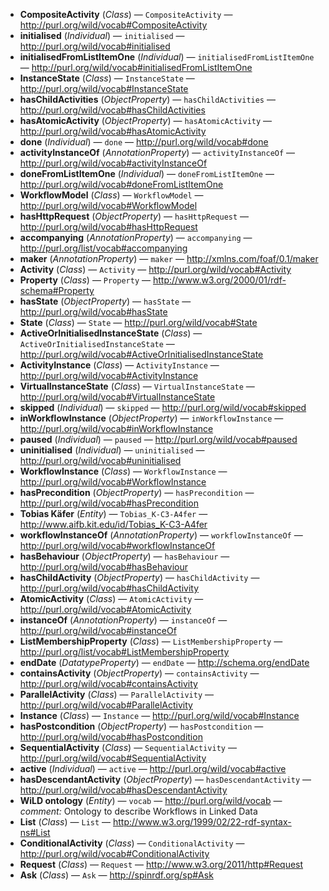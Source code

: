 - **CompositeActivity** (*Class*) — `CompositeActivity` — <http://purl.org/wild/vocab#CompositeActivity>
  <span class='search-tokens' style='display:none'>Composite Activity CompositeActivity composite activity compositeactivity http://purl.org/wild/vocab# Composite Activity http://purl.org/wild/vocab# composite activity http://purl.org/wild/vocab#CompositeActivity http://purl.org/wild/vocab#compositeactivity</span>
- **initialised** (*Individual*) — `initialised` — <http://purl.org/wild/vocab#initialised>
  <span class='search-tokens' style='display:none'>http://purl.org/wild/vocab#initialised initialised</span>
- **initialisedFromListItemOne** (*Individual*) — `initialisedFromListItemOne` — <http://purl.org/wild/vocab#initialisedFromListItemOne>
  <span class='search-tokens' style='display:none'>http://purl.org/wild/vocab#initialised From List Item One http://purl.org/wild/vocab#initialised from list item one http://purl.org/wild/vocab#initialisedFromListItemOne http://purl.org/wild/vocab#initialisedfromlistitemone initialised From List Item One initialised from list item one initialisedFromListItemOne initialisedfromlistitemone</span>
- **InstanceState** (*Class*) — `InstanceState` — <http://purl.org/wild/vocab#InstanceState>
  <span class='search-tokens' style='display:none'>Instance State InstanceState http://purl.org/wild/vocab# Instance State http://purl.org/wild/vocab# instance state http://purl.org/wild/vocab#InstanceState http://purl.org/wild/vocab#instancestate instance state instancestate</span>
- **hasChildActivities** (*ObjectProperty*) — `hasChildActivities` — <http://purl.org/wild/vocab#hasChildActivities>
  <span class='search-tokens' style='display:none'>has Child Activities has child activities hasChildActivities haschildactivities http://purl.org/wild/vocab#has Child Activities http://purl.org/wild/vocab#has child activities http://purl.org/wild/vocab#hasChildActivities http://purl.org/wild/vocab#haschildactivities</span>
- **hasAtomicActivity** (*ObjectProperty*) — `hasAtomicActivity` — <http://purl.org/wild/vocab#hasAtomicActivity>
  <span class='search-tokens' style='display:none'>has Atomic Activity has atomic activity hasAtomicActivity hasatomicactivity http://purl.org/wild/vocab#has Atomic Activity http://purl.org/wild/vocab#has atomic activity http://purl.org/wild/vocab#hasAtomicActivity http://purl.org/wild/vocab#hasatomicactivity</span>
- **done** (*Individual*) — `done` — <http://purl.org/wild/vocab#done>
  <span class='search-tokens' style='display:none'>done http://purl.org/wild/vocab#done</span>
- **activityInstanceOf** (*AnnotationProperty*) — `activityInstanceOf` — <http://purl.org/wild/vocab#activityInstanceOf>
  <span class='search-tokens' style='display:none'>activity Instance Of activity instance of activityInstanceOf activityinstanceof http://purl.org/wild/vocab#activity Instance Of http://purl.org/wild/vocab#activity instance of http://purl.org/wild/vocab#activityInstanceOf http://purl.org/wild/vocab#activityinstanceof</span>
- **doneFromListItemOne** (*Individual*) — `doneFromListItemOne` — <http://purl.org/wild/vocab#doneFromListItemOne>
  <span class='search-tokens' style='display:none'>done From List Item One done from list item one doneFromListItemOne donefromlistitemone http://purl.org/wild/vocab#done From List Item One http://purl.org/wild/vocab#done from list item one http://purl.org/wild/vocab#doneFromListItemOne http://purl.org/wild/vocab#donefromlistitemone</span>
- **WorkflowModel** (*Class*) — `WorkflowModel` — <http://purl.org/wild/vocab#WorkflowModel>
  <span class='search-tokens' style='display:none'>Workflow Model WorkflowModel http://purl.org/wild/vocab# Workflow Model http://purl.org/wild/vocab# workflow model http://purl.org/wild/vocab#WorkflowModel http://purl.org/wild/vocab#workflowmodel workflow model workflowmodel</span>
- **hasHttpRequest** (*ObjectProperty*) — `hasHttpRequest` — <http://purl.org/wild/vocab#hasHttpRequest>
  <span class='search-tokens' style='display:none'>has Http Request has http request hasHttpRequest hashttprequest http://purl.org/wild/vocab#has Http Request http://purl.org/wild/vocab#has http request http://purl.org/wild/vocab#hasHttpRequest http://purl.org/wild/vocab#hashttprequest</span>
- **accompanying** (*AnnotationProperty*) — `accompanying` — <http://purl.org/list/vocab#accompanying>
  <span class='search-tokens' style='display:none'>accompanying http://purl.org/list/vocab#accompanying</span>
- **maker** (*AnnotationProperty*) — `maker` — <http://xmlns.com/foaf/0.1/maker>
  <span class='search-tokens' style='display:none'>http://xmlns.com/foaf/0.1/maker maker</span>
- **Activity** (*Class*) — `Activity` — <http://purl.org/wild/vocab#Activity>
  <span class='search-tokens' style='display:none'>Activity activity http://purl.org/wild/vocab# Activity http://purl.org/wild/vocab# activity http://purl.org/wild/vocab#Activity http://purl.org/wild/vocab#activity</span>
- **Property** (*Class*) — `Property` — <http://www.w3.org/2000/01/rdf-schema#Property>
  <span class='search-tokens' style='display:none'>Property http://www.w3.org/2000/01/rdf schema# Property http://www.w3.org/2000/01/rdf schema# property http://www.w3.org/2000/01/rdf schema#Property http://www.w3.org/2000/01/rdf-schema#Property http://www.w3.org/2000/01/rdf-schema#property property</span>
- **hasState** (*ObjectProperty*) — `hasState` — <http://purl.org/wild/vocab#hasState>
  <span class='search-tokens' style='display:none'>has State has state hasState hasstate http://purl.org/wild/vocab#has State http://purl.org/wild/vocab#has state http://purl.org/wild/vocab#hasState http://purl.org/wild/vocab#hasstate</span>
- **State** (*Class*) — `State` — <http://purl.org/wild/vocab#State>
  <span class='search-tokens' style='display:none'>State http://purl.org/wild/vocab# State http://purl.org/wild/vocab# state http://purl.org/wild/vocab#State http://purl.org/wild/vocab#state state</span>
- **ActiveOrInitialisedInstanceState** (*Class*) — `ActiveOrInitialisedInstanceState` — <http://purl.org/wild/vocab#ActiveOrInitialisedInstanceState>
  <span class='search-tokens' style='display:none'>Active Or Initialised Instance State ActiveOrInitialisedInstanceState active or initialised instance state activeorinitialisedinstancestate http://purl.org/wild/vocab# Active Or Initialised Instance State http://purl.org/wild/vocab# active or initialised instance state http://purl.org/wild/vocab#ActiveOrInitialisedInstanceState http://purl.org/wild/vocab#activeorinitialisedinstancestate</span>
- **ActivityInstance** (*Class*) — `ActivityInstance` — <http://purl.org/wild/vocab#ActivityInstance>
  <span class='search-tokens' style='display:none'>Activity Instance ActivityInstance activity instance activityinstance http://purl.org/wild/vocab# Activity Instance http://purl.org/wild/vocab# activity instance http://purl.org/wild/vocab#ActivityInstance http://purl.org/wild/vocab#activityinstance</span>
- **VirtualInstanceState** (*Class*) — `VirtualInstanceState` — <http://purl.org/wild/vocab#VirtualInstanceState>
  <span class='search-tokens' style='display:none'>Virtual Instance State VirtualInstanceState http://purl.org/wild/vocab# Virtual Instance State http://purl.org/wild/vocab# virtual instance state http://purl.org/wild/vocab#VirtualInstanceState http://purl.org/wild/vocab#virtualinstancestate virtual instance state virtualinstancestate</span>
- **skipped** (*Individual*) — `skipped` — <http://purl.org/wild/vocab#skipped>
  <span class='search-tokens' style='display:none'>http://purl.org/wild/vocab#skipped skipped</span>
- **inWorkflowInstance** (*ObjectProperty*) — `inWorkflowInstance` — <http://purl.org/wild/vocab#inWorkflowInstance>
  <span class='search-tokens' style='display:none'>http://purl.org/wild/vocab#in Workflow Instance http://purl.org/wild/vocab#in workflow instance http://purl.org/wild/vocab#inWorkflowInstance http://purl.org/wild/vocab#inworkflowinstance in Workflow Instance in workflow instance inWorkflowInstance inworkflowinstance</span>
- **paused** (*Individual*) — `paused` — <http://purl.org/wild/vocab#paused>
  <span class='search-tokens' style='display:none'>http://purl.org/wild/vocab#paused paused</span>
- **uninitialised** (*Individual*) — `uninitialised` — <http://purl.org/wild/vocab#uninitialised>
  <span class='search-tokens' style='display:none'>http://purl.org/wild/vocab#uninitialised uninitialised</span>
- **WorkflowInstance** (*Class*) — `WorkflowInstance` — <http://purl.org/wild/vocab#WorkflowInstance>
  <span class='search-tokens' style='display:none'>Workflow Instance WorkflowInstance http://purl.org/wild/vocab# Workflow Instance http://purl.org/wild/vocab# workflow instance http://purl.org/wild/vocab#WorkflowInstance http://purl.org/wild/vocab#workflowinstance workflow instance workflowinstance</span>
- **hasPrecondition** (*ObjectProperty*) — `hasPrecondition` — <http://purl.org/wild/vocab#hasPrecondition>
  <span class='search-tokens' style='display:none'>has Precondition has precondition hasPrecondition hasprecondition http://purl.org/wild/vocab#has Precondition http://purl.org/wild/vocab#has precondition http://purl.org/wild/vocab#hasPrecondition http://purl.org/wild/vocab#hasprecondition</span>
- **Tobias Käfer** (*Entity*) — `Tobias_K-C3-A4fer` — <http://www.aifb.kit.edu/id/Tobias_K-C3-A4fer>
  <span class='search-tokens' style='display:none'>Tobias K C3 A4fer Tobias Käfer Tobias_K-C3-A4fer http://www.aifb.kit.edu/id/ Tobias K C3 A4fer http://www.aifb.kit.edu/id/ tobias k c3 a4fer http://www.aifb.kit.edu/id/Tobias K C3 A4fer http://www.aifb.kit.edu/id/Tobias_K-C3-A4fer http://www.aifb.kit.edu/id/tobias_k-c3-a4fer tobias k c3 a4fer tobias käfer tobias_k-c3-a4fer</span>
- **workflowInstanceOf** (*AnnotationProperty*) — `workflowInstanceOf` — <http://purl.org/wild/vocab#workflowInstanceOf>
  <span class='search-tokens' style='display:none'>http://purl.org/wild/vocab#workflow Instance Of http://purl.org/wild/vocab#workflow instance of http://purl.org/wild/vocab#workflowInstanceOf http://purl.org/wild/vocab#workflowinstanceof workflow Instance Of workflow instance of workflowInstanceOf workflowinstanceof</span>
- **hasBehaviour** (*ObjectProperty*) — `hasBehaviour` — <http://purl.org/wild/vocab#hasBehaviour>
  <span class='search-tokens' style='display:none'>has Behaviour has behaviour hasBehaviour hasbehaviour http://purl.org/wild/vocab#has Behaviour http://purl.org/wild/vocab#has behaviour http://purl.org/wild/vocab#hasBehaviour http://purl.org/wild/vocab#hasbehaviour</span>
- **hasChildActivity** (*ObjectProperty*) — `hasChildActivity` — <http://purl.org/wild/vocab#hasChildActivity>
  <span class='search-tokens' style='display:none'>has Child Activity has child activity hasChildActivity haschildactivity http://purl.org/wild/vocab#has Child Activity http://purl.org/wild/vocab#has child activity http://purl.org/wild/vocab#hasChildActivity http://purl.org/wild/vocab#haschildactivity</span>
- **AtomicActivity** (*Class*) — `AtomicActivity` — <http://purl.org/wild/vocab#AtomicActivity>
  <span class='search-tokens' style='display:none'>Atomic Activity AtomicActivity atomic activity atomicactivity http://purl.org/wild/vocab# Atomic Activity http://purl.org/wild/vocab# atomic activity http://purl.org/wild/vocab#AtomicActivity http://purl.org/wild/vocab#atomicactivity</span>
- **instanceOf** (*AnnotationProperty*) — `instanceOf` — <http://purl.org/wild/vocab#instanceOf>
  <span class='search-tokens' style='display:none'>http://purl.org/wild/vocab#instance Of http://purl.org/wild/vocab#instance of http://purl.org/wild/vocab#instanceOf http://purl.org/wild/vocab#instanceof instance Of instance of instanceOf instanceof</span>
- **ListMembershipProperty** (*Class*) — `ListMembershipProperty` — <http://purl.org/list/vocab#ListMembershipProperty>
  <span class='search-tokens' style='display:none'>List Membership Property ListMembershipProperty http://purl.org/list/vocab# List Membership Property http://purl.org/list/vocab# list membership property http://purl.org/list/vocab#ListMembershipProperty http://purl.org/list/vocab#listmembershipproperty list membership property listmembershipproperty</span>
- **endDate** (*DatatypeProperty*) — `endDate` — <http://schema.org/endDate>
  <span class='search-tokens' style='display:none'>end Date end date endDate enddate http://schema.org/end Date http://schema.org/end date http://schema.org/endDate http://schema.org/enddate</span>
- **containsActivity** (*ObjectProperty*) — `containsActivity` — <http://purl.org/wild/vocab#containsActivity>
  <span class='search-tokens' style='display:none'>contains Activity contains activity containsActivity containsactivity http://purl.org/wild/vocab#contains Activity http://purl.org/wild/vocab#contains activity http://purl.org/wild/vocab#containsActivity http://purl.org/wild/vocab#containsactivity</span>
- **ParallelActivity** (*Class*) — `ParallelActivity` — <http://purl.org/wild/vocab#ParallelActivity>
  <span class='search-tokens' style='display:none'>Parallel Activity ParallelActivity http://purl.org/wild/vocab# Parallel Activity http://purl.org/wild/vocab# parallel activity http://purl.org/wild/vocab#ParallelActivity http://purl.org/wild/vocab#parallelactivity parallel activity parallelactivity</span>
- **Instance** (*Class*) — `Instance` — <http://purl.org/wild/vocab#Instance>
  <span class='search-tokens' style='display:none'>Instance http://purl.org/wild/vocab# Instance http://purl.org/wild/vocab# instance http://purl.org/wild/vocab#Instance http://purl.org/wild/vocab#instance instance</span>
- **hasPostcondition** (*ObjectProperty*) — `hasPostcondition` — <http://purl.org/wild/vocab#hasPostcondition>
  <span class='search-tokens' style='display:none'>has Postcondition has postcondition hasPostcondition haspostcondition http://purl.org/wild/vocab#has Postcondition http://purl.org/wild/vocab#has postcondition http://purl.org/wild/vocab#hasPostcondition http://purl.org/wild/vocab#haspostcondition</span>
- **SequentialActivity** (*Class*) — `SequentialActivity` — <http://purl.org/wild/vocab#SequentialActivity>
  <span class='search-tokens' style='display:none'>Sequential Activity SequentialActivity http://purl.org/wild/vocab# Sequential Activity http://purl.org/wild/vocab# sequential activity http://purl.org/wild/vocab#SequentialActivity http://purl.org/wild/vocab#sequentialactivity sequential activity sequentialactivity</span>
- **active** (*Individual*) — `active` — <http://purl.org/wild/vocab#active>
  <span class='search-tokens' style='display:none'>active http://purl.org/wild/vocab#active</span>
- **hasDescendantActivity** (*ObjectProperty*) — `hasDescendantActivity` — <http://purl.org/wild/vocab#hasDescendantActivity>
  <span class='search-tokens' style='display:none'>has Descendant Activity has descendant activity hasDescendantActivity hasdescendantactivity http://purl.org/wild/vocab#has Descendant Activity http://purl.org/wild/vocab#has descendant activity http://purl.org/wild/vocab#hasDescendantActivity http://purl.org/wild/vocab#hasdescendantactivity</span>
- **WiLD ontology** (*Entity*) — `vocab` — <http://purl.org/wild/vocab> — _comment:_ Ontology to describe Workflows in Linked Data
  <span class='search-tokens' style='display:none'>WiLD ontology http://purl.org/wild/vocab vocab wild ontology</span>
- **List** (*Class*) — `List` — <http://www.w3.org/1999/02/22-rdf-syntax-ns#List>
  <span class='search-tokens' style='display:none'>List http://www.w3.org/1999/02/22 rdf syntax ns# List http://www.w3.org/1999/02/22 rdf syntax ns# list http://www.w3.org/1999/02/22 rdf syntax ns#List http://www.w3.org/1999/02/22-rdf-syntax-ns#List http://www.w3.org/1999/02/22-rdf-syntax-ns#list list</span>
- **ConditionalActivity** (*Class*) — `ConditionalActivity` — <http://purl.org/wild/vocab#ConditionalActivity>
  <span class='search-tokens' style='display:none'>Conditional Activity ConditionalActivity conditional activity conditionalactivity http://purl.org/wild/vocab# Conditional Activity http://purl.org/wild/vocab# conditional activity http://purl.org/wild/vocab#ConditionalActivity http://purl.org/wild/vocab#conditionalactivity</span>
- **Request** (*Class*) — `Request` — <http://www.w3.org/2011/http#Request>
  <span class='search-tokens' style='display:none'>Request http://www.w3.org/2011/http# Request http://www.w3.org/2011/http# request http://www.w3.org/2011/http#Request http://www.w3.org/2011/http#request request</span>
- **Ask** (*Class*) — `Ask` — <http://spinrdf.org/sp#Ask>
  <span class='search-tokens' style='display:none'>Ask ask http://spinrdf.org/sp# Ask http://spinrdf.org/sp# ask http://spinrdf.org/sp#Ask http://spinrdf.org/sp#ask</span>